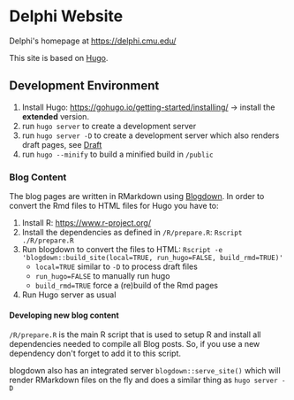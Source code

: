 # Delphi Website

Delphi's homepage at https://delphi.cmu.edu/

This site is based on [Hugo](https://gohugo.io).

## Development Environment

1. Install Hugo: https://gohugo.io/getting-started/installing/ -> install the **extended** version.
1. run `hugo server` to create a development server
1. run `hugo server -D` to create a development server which also renders draft pages, see [Draft](https://gohugo.io/getting-started/usage/#draft-future-and-expired-content)
1. run `hugo --minify` to build a minified build in `/public`

### Blog Content

The blog pages are written in RMarkdown using [Blogdown](https://bookdown.org/yihui/blogdown). 
In order to convert the Rmd files to HTML files for Hugo you have to:

1. Install R: https://www.r-project.org/
1. Install the dependencies as defined in `/R/prepare.R`: `Rscript ./R/prepare.R`
1. Run blogdown to convert the files to HTML: `Rscript -e 'blogdown::build_site(local=TRUE, run_hugo=FALSE, build_rmd=TRUE)'`
   - `local=TRUE` similar to `-D` to process draft files
   - `run_hugo=FALSE` to manually run hugo
   - `build_rmd=TRUE` force a (re)build of the Rmd pages
1. Run Hugo server as usual

#### Developing new blog content

`/R/prepare.R` is the main R script that is used to setup R and install all dependencies needed to compile all Blog posts. 
So, if you use a new dependency don't forget to add it to this script.

blogdown also has an integrated server `blogdown::serve_site()` which will render RMarkdown files on the fly and does a similar thing as `hugo server -D`
   